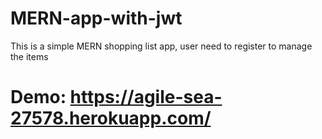 # MERN-app-with-jwt
This is a simple MERN shopping list app, user need to register to manage the items

# Demo: https://agile-sea-27578.herokuapp.com/
